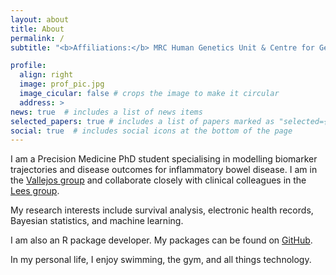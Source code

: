 ```yaml
---
layout: about
title: About
permalink: /
subtitle: "<b>Affiliations:</b> MRC Human Genetics Unit & Centre for Genomic and Experimental Medicine"

profile:
  align: right
  image: prof_pic.jpg
  image_cicular: false # crops the image to make it circular
  address: >
news: true  # includes a list of news items
selected_papers: true # includes a list of papers marked as "selected={true}"
social: true  # includes social icons at the bottom of the page
---
```


I am a Precision Medicine PhD student specialising in modelling biomarker
trajectories and disease outcomes for inflammatory bowel
disease. I am in the [Vallejos group](https://vallejosgroup.github.io) and
collaborate closely with clinical colleagues in the
[Lees group](https://charlielees.com). 

My research interests include survival analysis, electronic health records,
Bayesian statistics, and machine learning.

I am also an R package developer. My packages can be found on
[GitHub](https://www.github.com/nathansam).

In my personal life, I enjoy swimming, the gym, and all things technology.
